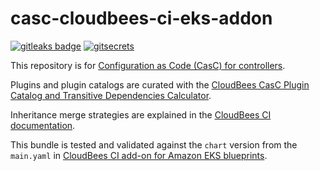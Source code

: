 # casc-cloudbees-ci-eks-addon

[![gitleaks badge](https://img.shields.io/badge/protected%20by-gitleaks-blue)](https://github.com/zricethezav/gitleaks#pre-commit) [![gitsecrets](https://img.shields.io/badge/protected%20by-gitsecrets-blue)](https://github.com/awslabs/git-secrets)

This repository is for [Configuration as Code (CasC) for controllers](https://docs.cloudbees.com/docs/cloudbees-ci/latest/casc-controller/).

Plugins and plugin catalogs are curated with the [CloudBees CasC Plugin Catalog and Transitive Dependencies Calculator](https://github.com/kyounger/casc-plugin-dependency-calculation).

Inheritance merge strategies are explained in the [CloudBees CI documentation](https://docs.cloudbees.com/docs/cloudbees-ci/latest/casc-controller/advanced#_configuring_bundle_inheritance_with_casc).

This bundle is tested and validated against the `chart` version from the `main.yaml` in [CloudBees CI add-on for Amazon EKS blueprints](https://github.com/cloudbees/terraform-aws-cloudbees-ci-eks-addon).
